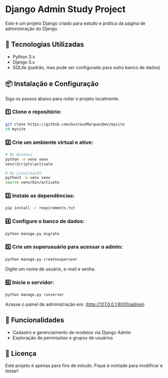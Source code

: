 # Django Admin Study Project

Este é um projeto Django criado para estudo e prática da página de administração do Django.

## 🚀 Tecnologias Utilizadas

- Python 3.x
- Django 5.x
- SQLite (padrão, mas pode ser configurado para outro banco de dados)

## 📦 Instalação e Configuração

Siga os passos abaixo para rodar o projeto localmente.

### 1️⃣ Clone o repositório:

```sh
git clone https://github.com/GustavoMarquesDev/mysite
cd mysite
```

### 2️⃣ Crie um ambiente virtual e ative:

```sh
# No Windows
python -m venv venv
venv\Scripts\activate

# No Linux/macOS
python3 -m venv venv
source venv/bin/activate
```

### 3️⃣ Instale as dependências:

```sh
pip install -r requirements.txt
```

### 4️⃣ Configure o banco de dados:

```sh
python manage.py migrate
```

### 5️⃣ Crie um superusuário para acessar o admin:

```sh
python manage.py createsuperuser
```

Digite um nome de usuário, e-mail e senha.

### 6️⃣ Inicie o servidor:

```sh
python manage.py runserver
```

Acesse o painel de administração em: (http://127.0.0.1:8000/admin)

## 📝 Funcionalidades

- Cadastro e gerenciamento de modelos via Django Admin
- Exploração de permissões e grupos de usuários

## 📜 Licença

Este projeto é apenas para fins de estudo. Fique à vontade para modificar e testar!

